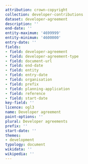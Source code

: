 ```yaml
---
attribution: crown-copyright
collection: developer-contributions
dataset: developer-agreement
description: ''
end-date: ''
entity-maximum: '4699999'
entity-minimum: '4600000'
entry-date: ''
fields:
- field: developer-agreement
- field: developer-agreement-type
- field: document-url
- field: end-date
- field: entity
- field: entry-date
- field: organisation
- field: prefix
- field: planning-application
- field: reference
- field: start-date
key-field: ''
licence: ogl3
name: Developer agreement
paint-options: ''
plural: Developer agreements
prefix: ''
start-date: ''
themes:
- development
typology: document
wikidata: ''
wikipedia: ''
---
```

